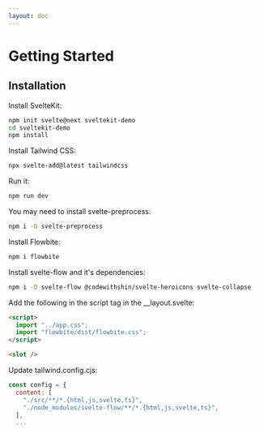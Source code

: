 ```yaml
---
layout: doc
---
```


<h1 class="text-2xl w-full dark:text-white">Getting Started</h1>
<h2 class="text-xl w-full mt-8 dark:text-white">Installation</h2>
<p class="dark:text-white">Install SvelteKit:</p>

```sh
npm init svelte@next sveltekit-demo 
cd sveltekit-demo
npm install 
```

<p class="dark:text-white">Install Tailwind CSS:</p>

```sh
npx svelte-add@latest tailwindcss
```

<p class="dark:text-white">Run it:</p>

```sh
npm run dev
```

<p class="dark:text-white">You may need to install svelte-preprocess:</p>

```sh
npm i -D svelte-preprocess   
```

<p class="dark:text-white">Install Flowbite:</p>

```sh
npm i flowbite 
```

<p class="dark:text-white">Install svelte-flow and it's dependencies:</p>

```sh
npm i -D svelte-flow @codewithshin/svelte-heroicons svelte-collapse
```

<p class="dark:text-white">Add the following in the script tag in the __layout.svelte:</p>

```html
<script>
  import "../app.css";
  import "flowbite/dist/flowbite.css";
</script>

<slot />
```

<p class="dark:text-white">Update tailwind.config.cjs:</p>

```js
const config = {
  content: [
    "./src/**/*.{html,js,svelte,ts}",
    "./node_modules/svelte-flow/**/*.{html,js,svelte,ts}",
  ],
  ...
```